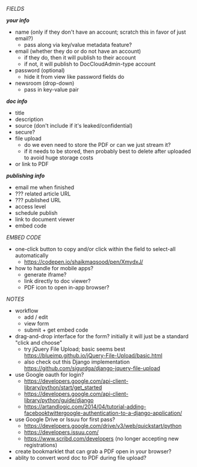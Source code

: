 *FIELDS*

***your info***
* name (only if they don't have an account; scratch this in favor of just email?) 
	* pass along via key/value metadata feature?
* email (whether they do or do not have an account)
	* if they do, then it will publish to their account
	* if not, it will publish to DocCloudAdmin-type account
* password (optional)
	* hide it from view like password fields do
* newsroom (drop-down)
	* pass in key-value pair

***doc info***
* title
* description
* source (don't include if it's leaked/confidential)
* secure?
* file upload 
	* do we even need to store the PDF or can we just stream it?
	* if it needs to be stored, then probably best to delete after uploaded to avoid huge storage costs
* or link to PDF

***publishing info***
* email me when finished
* ??? related article URL 
* ??? published URL
* access level
* schedule publish
* link to document viewer
* embed code

*EMBED CODE*
* one-click button to copy and/or click within the field to select-all automatically
	* https://codepen.io/shaikmaqsood/pen/XmydxJ/
* how to handle for mobile apps?
	* generate iframe?
	* link directly to doc viewer?
	* PDF icon to open in-app browser?

*NOTES*
* workflow
	* add / edit
	* view form
	* submit + get embed code
* drag-and-drop interface for the form? initially it will just be a standard "click and choose"
	* try jQuery File Upload; basic seems best https://blueimp.github.io/jQuery-File-Upload/basic.html
	* also check out this Django implementation https://github.com/sigurdga/django-jquery-file-upload
* use Google oauth for login?
	* https://developers.google.com/api-client-library/python/start/get_started
	* https://developers.google.com/api-client-library/python/guide/django
	* https://artandlogic.com/2014/04/tutorial-adding-facebooktwittergoogle-authentication-to-a-django-application/
* use Google Drive or Issuu for first pass?
	* https://developers.google.com/drive/v3/web/quickstart/python
	* https://developers.issuu.com/
	* https://www.scribd.com/developers (no longer accepting new registrations)
* create bookmarklet that can grab a PDF open in your browser?
* ablity to convert word doc to PDF during file upload?